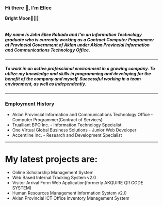 ### Hi there 👋, I'm Ellee
<strong>Bright Moon</strong>🌙🥑🍟
<br><br>
<h5>My name is John Ellee Robado and I'm an Information Technology graduate who is currently working as a Contract Computer Programmer at Provincial Government of Aklan under Aklan Provincial Information and Communications Technology Office.</h5>

<hr>
<h5><strong>To work in an active professional environment in a growing company.
To utilize my knowledge and skills in programming and developing for the benefit of the company and myself.
Successful working in a team environment, as well as independently.</strong></h5>
<hr>
<h3><strong>Employment History</strong></h3>
<ul>
  <li>Aklan Provincial Information and Communications Technology Office - Computer Programmer(Contract of Services)</li>
  <li>Trualliant BPO Inc. -  Information Technology Specialist</li>
  <li>One Virtual Global Business Solutions - Junior Web Developer</li>
  <li>Accentline Inc. - Research and Development Specialist </li>
</ul>
<hr>
<h1><b>My latest projects are:</b></h1>
<ul> 
  <li>Online Scholarship Management System</li>
  <li>Web Based Internal Tracking System v2.0</li>
  <li>Visitor Arrival Form Web Application(formerly AKQUIRE QR CODE SYSTEM) </li>
  <li>Human Resources Management Information System v2.0</li>
  <li>Aklan Provincial ICT Office Inventory Management System</li>
</ul>

